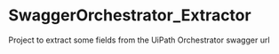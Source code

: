 # SwaggerOrchestrator_Extractor
Project to extract some fields from the UiPath Orchestrator swagger url
